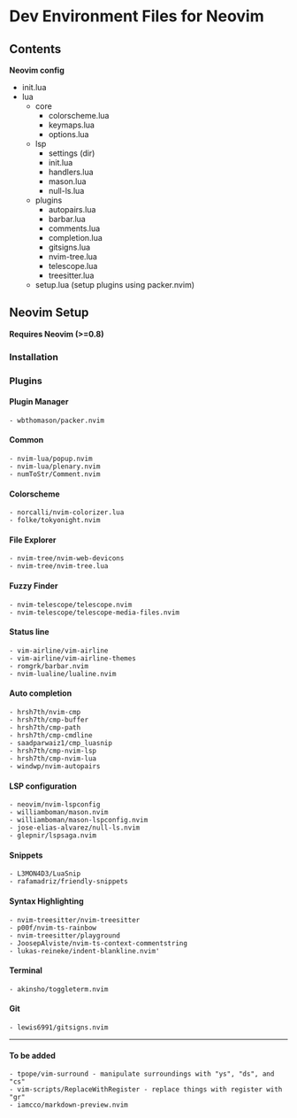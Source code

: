 # Dev Environment Files for Neovim


## Contents
**Neovim config**
- init.lua 
- lua
    - core
        - colorscheme.lua
        - keymaps.lua
        - options.lua
    - lsp
        - settings (dir)
        - init.lua
        - handlers.lua
        - mason.lua
        - null-ls.lua
    - plugins
        - autopairs.lua
        - barbar.lua
        - comments.lua
        - completion.lua
        - gitsigns.lua
        - nvim-tree.lua
        - telescope.lua
        - treesitter.lua
    - setup.lua (setup plugins using packer.nvim)

## Neovim Setup

**Requires Neovim (>=0.8)**

### Installation

### Plugins
#### Plugin Manager
    - wbthomason/packer.nvim

#### Common
    - nvim-lua/popup.nvim
    - nvim-lua/plenary.nvim
    - numToStr/Comment.nvim

#### Colorscheme
    - norcalli/nvim-colorizer.lua
    - folke/tokyonight.nvim

#### File Explorer
    - nvim-tree/nvim-web-devicons
    - nvim-tree/nvim-tree.lua

#### Fuzzy Finder
    - nvim-telescope/telescope.nvim
    - nvim-telescope/telescope-media-files.nvim

#### Status line
    - vim-airline/vim-airline
    - vim-airline/vim-airline-themes
    - romgrk/barbar.nvim
    - nvim-lualine/lualine.nvim

#### Auto completion
    - hrsh7th/nvim-cmp
    - hrsh7th/cmp-buffer
    - hrsh7th/cmp-path
    - hrsh7th/cmp-cmdline
    - saadparwaiz1/cmp_luasnip
    - hrsh7th/cmp-nvim-lsp
    - hrsh7th/cmp-nvim-lua
    - windwp/nvim-autopairs

#### LSP configuration
    - neovim/nvim-lspconfig
    - williamboman/mason.nvim
    - williamboman/mason-lspconfig.nvim
    - jose-elias-alvarez/null-ls.nvim
    - glepnir/lspsaga.nvim

#### Snippets
    - L3MON4D3/LuaSnip
    - rafamadriz/friendly-snippets

#### Syntax Highlighting
    - nvim-treesitter/nvim-treesitter
    - p00f/nvim-ts-rainbow
    - nvim-treesitter/playground
    - JoosepAlviste/nvim-ts-context-commentstring
    - lukas-reineke/indent-blankline.nvim'

#### Terminal
    - akinsho/toggleterm.nvim

#### Git
    - lewis6991/gitsigns.nvim

---
#### To be added
    - tpope/vim-surround - manipulate surroundings with "ys", "ds", and "cs"
    - vim-scripts/ReplaceWithRegister - replace things with register with "gr"
    - iamcco/markdown-preview.nvim
